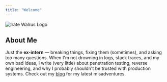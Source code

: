 ```yaml
---
title: "Welcome"
---
```


![Irate Walrus Logo](/images/irate-walrus.png)

## About Me

Just the **ex-intern** — breaking things, fixing them (sometimes), and asking too many questions.
When I'm not drowning in logs, stack traces, and my own bad ideas, I write (very little) about penetration testing, reverse engineering, and why I probably shouldn't be trusted with production systems.
Check out my [blog](/blog/) for my latest misadventures.
